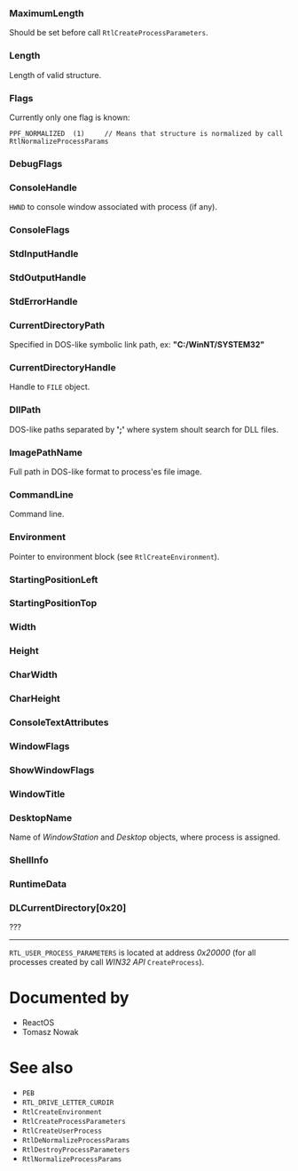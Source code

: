 ### MaximumLength

Should be set before call `RtlCreateProcessParameters`.

### Length

Length of valid structure.

### Flags

Currently only one flag is known:

```
PPF_NORMALIZED  (1)     // Means that structure is normalized by call RtlNormalizeProcessParams
```

### DebugFlags

### ConsoleHandle

`HWND` to console window associated with process (if any).

### ConsoleFlags

### StdInputHandle

### StdOutputHandle

### StdErrorHandle

### CurrentDirectoryPath

Specified in DOS-like symbolic link path, ex: **"C:/WinNT/SYSTEM32"**

### CurrentDirectoryHandle

Handle to `FILE` object.

### DllPath

DOS-like paths separated by **';'** where system shoult search for DLL files.

### ImagePathName

Full path in DOS-like format to process'es file image.

### CommandLine

Command line.

### Environment

Pointer to environment block (see `RtlCreateEnvironment`).

### StartingPositionLeft

### StartingPositionTop

### Width

### Height

### CharWidth

### CharHeight

### ConsoleTextAttributes

### WindowFlags

### ShowWindowFlags

### WindowTitle

### DesktopName

Name of *WindowStation* and *Desktop* objects, where process is assigned.

### ShellInfo

### RuntimeData

### DLCurrentDirectory[0x20]

???

---

`RTL_USER_PROCESS_PARAMETERS` is located at address *0x20000* (for all processes created by call *WIN32 API* `CreateProcess`).

# Documented by

* ReactOS
* Tomasz Nowak

# See also

* `PEB`
* `RTL_DRIVE_LETTER_CURDIR`
* `RtlCreateEnvironment`
* `RtlCreateProcessParameters`
* `RtlCreateUserProcess`
* `RtlDeNormalizeProcessParams`
* `RtlDestroyProcessParameters`
* `RtlNormalizeProcessParams`
